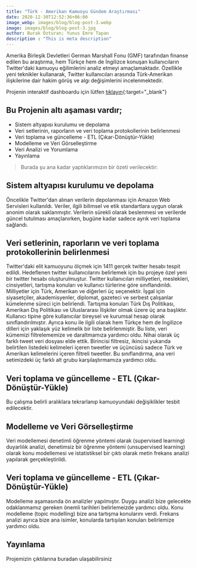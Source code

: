 ```yaml
---
title: "Türk - Amerikan Kamuoyu Gündem Araştırması"
date: 2020-12-30T12:52:36+06:00
image_webp: images/blog/blog-post-3.webp
image: images/blog/blog-post-3.jpg
author: Burak Özturan; Yunus Emre Tapan
description : "This is meta description"
---
```


Amerika Birleşik Devletleri German Marshall Fonu (GMF) tarafından finanse edilen bu araştırma, hem Türkçe hem de İngilizce konuşan kullanıcıların Twitter'daki kamuoyu eğilimlerini analiz etmeyi amaçlamaktadır. Özellikle yeni teknikler kullanarak, Twitter kullanıcıları arasında Türk-Amerikan ilişkilerine dair hakim görüş ve algı değişimlerini incelenmektedir.



Projenin interaktif dashboardu için lütfen [tıklayın](http://tfpbarometer.com/interactive-dashboard/){:target="_blank"}





## Bu Projenin altı aşaması vardır;

* Sistem altyapısı kurulumu ve depolama
* Veri setlerinin, raporların ve veri toplama protokollerinin belirlenmesi
* Veri toplama ve güncelleme - ETL (Çıkar-Dönüştür-Yükle)
* Modelleme ve Veri Görselleştirme
* Veri Analizi ve Yorumlama
* Yayınlama


>Burada şu ana kadar yaptıklarımızın bir özeti verilecektir:

## Sistem altyapısı kurulumu ve depolama

Öncelikle Twitter'dan alınan verilerin depolanması için Amazon Web Servisleri kullanıldı. Veriler, ilgili bilimsel ve etik standartlara uygun olarak anonim olarak saklanmıştır. Verilerin sürekli olarak beslenmesi ve verilerde güncel tutulması amaçlanırken, bugüne kadar sadece ayrık veri toplama sağlandı.

## Veri setlerinin, raporların ve veri toplama protokollerinin belirlenmesi

Twitter'daki elit kamuoyunu ölçmek için 1411 gerçek twitter hesabı tespit edildi. Hedeflenen twitter kullanıcılarını belirlemek için bu projeye özel yeni bir twitter hesabı oluşturulmuştur. Twitter kullanıcıları milliyetleri, meslekleri, cinsiyetleri, tartışma konuları ve kullanıcı türlerine göre sınıflandırıldı. Milliyetler için Türk, Amerikan ve diğerleri üç seçenektir. İşgal için siyasetçiler, akademisyenler, diplomat, gazeteci ve serbest çalışanlar kümelenme süreci için belirlendi. Tartışma konuları Türk Dış Politikası, Amerikan Dış Politikası ve Uluslararası İlişkiler olmak üzere üç ana başlıktır. Kullanıcı tipine göre kullanıcılar bireysel ve kurumsal hesap olarak sınıflandırılmıştır. Ayrıca konu ile ilgili olarak hem Türkçe hem de İngilizce dilleri için yaklaşık yüz kelimelik bir liste belirlenmiştir. Bu liste, veri kümemizi filtrelememize ve daraltmamıza yardımcı oldu. Nihai olarak üç farklı tweet veri dosyası elde ettik. Birincisi filtresiz, ikincisi yukarıda belirtilen listedeki kelimeleri içeren tweetler  ve üçüncüsü sadece Türk ve Amerikan kelimelerini içeren filtreli tweetler. Bu sınıflandırma, ana veri setimizdeki üç farklı alt grubu karşılaştırmamıza yardımcı oldu.


## Veri toplama ve güncelleme - ETL (Çıkar-Dönüştür-Yükle)

Bu çalışma belirli aralıklara tekrarlanıp kamuoyundaki değişiklikler tesbit edilecektir.

## Modelleme ve Veri Görselleştirme

Veri modellemesi  denetimli öğrenme yöntemi olarak (supervised learning) duyarlılık analizi, denetimsiz bir öğrenme yöntemi (unsupervised learning) olarak konu modellemesi ve istatistiksel bir çıktı olarak metin frekans analizi  yapılarak gerçekleştirildi.

## Veri toplama ve güncelleme - ETL (Çıkar-Dönüştür-Yükle)

Modelleme aşamasında ön analizler yapılmıştır. Duygu analizi bize gelecekte odaklanmamız gereken önemli tarihleri belirlemeizde yardımcı oldu. Konu modelleme (topic modelling) bize ana tartışma konularını verdi. Frekans analizi ayrıca bize ana isimler, konularda tartışılan konuları belirlemize yardımcı oldu.

## Yayınlama

Projemizin çıktılarına buradan ulaşabilirsiniz




